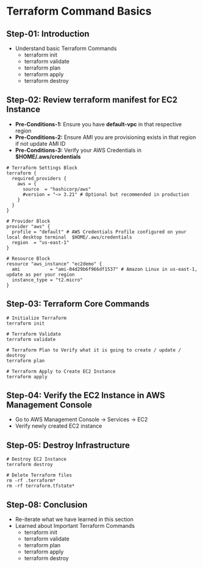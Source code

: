 # Terraform Command Basics

## Step-01: Introduction
- Understand basic Terraform Commands
  - terraform init
  - terraform validate
  - terraform plan
  - terraform apply
  - terraform destroy      

## Step-02: Review terraform manifest for EC2 Instance
- **Pre-Conditions-1:** Ensure you have **default-vpc** in that respective region
- **Pre-Conditions-2:** Ensure AMI you are provisioning exists in that region if not update AMI ID 
- **Pre-Conditions-3:** Verify your AWS Credentials in **$HOME/.aws/credentials**
```t
# Terraform Settings Block
terraform {
  required_providers {
    aws = {
      source  = "hashicorp/aws"
      #version = "~> 3.21" # Optional but recommended in production
    }
  }
}

# Provider Block
provider "aws" {
  profile = "default" # AWS Credentials Profile configured on your local desktop terminal  $HOME/.aws/credentials
  region  = "us-east-1"
}

# Resource Block
resource "aws_instance" "ec2demo" {
  ami           = "ami-04d29b6f966df1537" # Amazon Linux in us-east-1, update as per your region
  instance_type = "t2.micro"
}
```

## Step-03: Terraform Core Commands
```t
# Initialize Terraform
terraform init

# Terraform Validate
terraform validate

# Terraform Plan to Verify what it is going to create / update / destroy
terraform plan

# Terraform Apply to Create EC2 Instance
terraform apply 
```

## Step-04: Verify the EC2 Instance in AWS Management Console
- Go to AWS Management Console -> Services -> EC2
- Verify newly created EC2 instance



## Step-05: Destroy Infrastructure
```t
# Destroy EC2 Instance
terraform destroy

# Delete Terraform files 
rm -rf .terraform*
rm -rf terraform.tfstate*
```

## Step-08: Conclusion
- Re-iterate what we have learned in this section
- Learned about Important Terraform Commands
  - terraform init
  - terraform validate
  - terraform plan
  - terraform apply
  - terraform destroy     